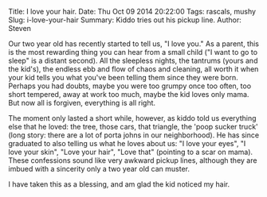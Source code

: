 Title: I love your hair.
Date: Thu Oct 09 2014 20:22:00
Tags: rascals, mushy
Slug: i-love-your-hair
Summary: Kiddo tries out his pickup line.
Author: Steven

Our two year old has recently started to tell us, "I love you." As a parent,
this is the most rewarding thing you can hear from a small child ("I want
to go to sleep" is a distant second). All the sleepless nights, the tantrums
(yours and the kid's), the endless ebb and flow of chaos and cleaning, all
worth it when your kid tells you what you've been telling them since they 
were born. Perhaps you had doubts, maybe you were too grumpy once too often,
too short tempered, away at work too much, maybe the kid loves only mama.
But now all is forgiven, everything is all right.

The moment only lasted a short while, however, as kiddo told us everything
else that he loved: the tree, those cars, that triangle, the 'poop sucker
truck' (long story: there are a lot of porta johns
in our neighborhood). He has since graduated to also telling us what he
loves about us: "I love your eyes", "I love your skin", "Love your hair",
"Love that" (pointing to a scar on mama). These confessions sound like
very awkward pickup lines, although they are imbued with a sincerity only
a two year old can muster. 

I have taken this as a blessing, and am glad the kid noticed my hair.

